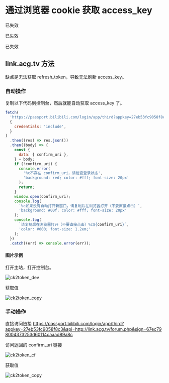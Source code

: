 # 通过浏览器 cookie 获取 access_key

已失效

已失效

已失效

## link.acg.tv 方法

缺点是无法获取 refresh_token，导致无法刷新 access_key。

### 自动操作

复制以下代码到控制台，然后就能自动获取 access_key 了。

```javascript
fetch(
  'https://passport.bilibili.com/login/app/third?appkey=27eb53fc9058f8c3&api=http://link.acg.tv/forum.php&sign=67ec798004373253d60114caaad89a8c',
  {
    credentials: 'include',
  }
)
  .then((res) => res.json())
  .then((body) => {
    const {
      data: { confirm_uri },
    } = body;
    if (!confirm_uri) {
      console.error(
        '%c不存在 confirm_uri，请检查登录状态',
        'background: red; color: #fff; font-size: 20px'
      );
      return;
    }
    window.open(confirm_uri);
    console.log(
      `%c如果没有自动打开新窗口，请复制后在浏览器打开（不要直接点击）`,
      'background: #00f; color: #fff; font-size: 20px'
    );
    console.log(
      `请复制后在浏览器打开（不要直接点击）%c${confirm_uri}`,
      'color: #000; font-size: 1.2em;'
    );
  })
  .catch((err) => console.error(err));
```

#### 图片示例

打开主站，打开控制台。

![ck2token_dev](/images/ck2token_dev.png)

获取值

![ck2token_copy](/images/ck2token_copy.png)

### 手动操作

直接访问链接 <https://passport.bilibili.com/login/app/third?appkey=27eb53fc9058f8c3&api=http://link.acg.tv/forum.php&sign=67ec798004373253d60114caaad89a8c>

访问返回的 confirm_uri 链接

![ck2token_cf](/images/ck2token_cf.png)

获取值

![ck2token_copy](/images/ck2token_copy.png)
